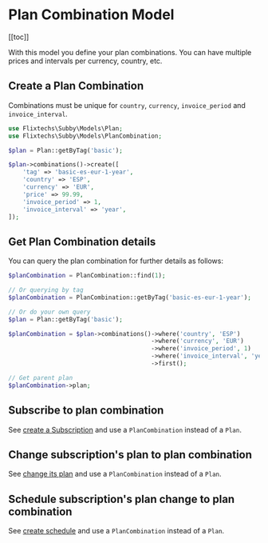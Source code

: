 # Plan Combination Model

[[toc]]

With this model you define your plan combinations. You can have multiple prices and intervals per currency, country,
etc.

## Create a Plan Combination

Combinations must be unique for `country`, `currency`, `invoice_period` and `invoice_interval`.

```php
use Flixtechs\Subby\Models\Plan;
use Flixtechs\Subby\Models\PlanCombination;

$plan = Plan::getByTag('basic');

$plan->combinations()->create([
    'tag' => 'basic-es-eur-1-year',
    'country' => 'ESP',
    'currency' => 'EUR',
    'price' => 99.99,
    'invoice_period' => 1,
    'invoice_interval' => 'year',
]);
```

## Get Plan Combination details

You can query the plan combination for further details as follows:

```php
$planCombination = PlanCombination::find(1);

// Or querying by tag
$planCombination = PlanCombination::getByTag('basic-es-eur-1-year');

// Or do your own query
$plan = Plan::getByTag('basic');

$planCombination = $plan->combinations()->where('country', 'ESP')
                                        ->where('currency', 'EUR')
                                        ->where('invoice_period', 1)
                                        ->where('invoice_interval', 'year')
                                        ->first();

// Get parent plan                
$planCombination->plan;

```

## Subscribe to plan combination

See [create a Subscription](plan-subscription-model.md#create-a-subscription) and use a `PlanCombination` instead of a
`Plan`.

## Change subscription's plan to plan combination

See [change its plan](plan-subscription-model.md#change-its-plan) and use a `PlanCombination` instead of a `Plan`.

## Schedule subscription's plan change to plan combination

See [create schedule](plan-subscription-schedule-model.md#create-schedule) and use a `PlanCombination` instead of a
`Plan`.
